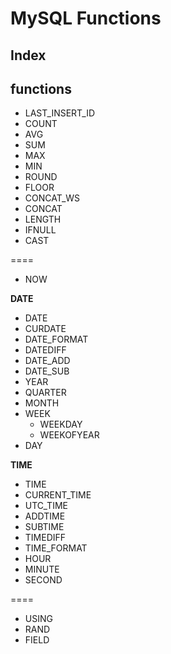 # MySQL Functions

## Index

## functions
* LAST_INSERT_ID
* COUNT
* AVG
* SUM
* MAX
* MIN
* ROUND
* FLOOR
* CONCAT_WS
* CONCAT
* LENGTH
* IFNULL
* CAST

====

* NOW

**DATE**

* DATE
* CURDATE
* DATE_FORMAT
* DATEDIFF
* DATE_ADD
* DATE_SUB
* YEAR
* QUARTER
* MONTH
* WEEK
    * WEEKDAY
    * WEEKOFYEAR
* DAY

**TIME**

* TIME
* CURRENT_TIME
* UTC_TIME
* ADDTIME
* SUBTIME
* TIMEDIFF
* TIME_FORMAT
* HOUR
* MINUTE
* SECOND

====

* USING
* RAND
* FIELD
